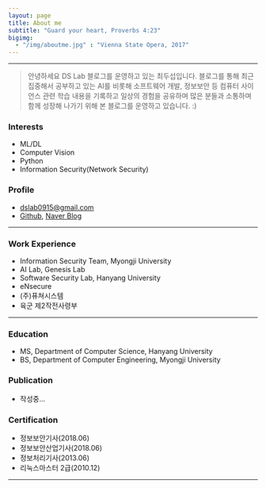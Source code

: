```yaml
---
layout: page
title: About me
subtitle: "Guard your heart, Proverbs 4:23"
bigimg:
  - "/img/aboutme.jpg" : "Vienna State Opera, 2017"
---
```


---

> 안녕하세요 DS Lab 블로그를 운영하고 있는 최두섭입니다.
블로그를 통해 최근 집중해서 공부하고 있는 AI를 비롯해 소프트웨어 개발, 정보보안 등 컴퓨터 사이언스 관련 학습 내용을 기록하고 일상의 경험을 공유하며 
많은 분들과 소통하며 함께 성장해 나가기 위해 본 블로그를 운영하고 있습니다. :)

### Interests
  - ML/DL
  - Computer Vision
  - Python
  - Information Security(Network Security)

### Profile
  - dslab0915@gmail.com
  - [Github](https://github.com/choidslab), [Naver Blog](https://blog.dslab.kr)

---

### Work Experience
  - Information Security Team, Myongji University
  - AI Lab, Genesis Lab
  - Software Security Lab, Hanyang University
  - eNsecure
  - (주)퓨쳐시스템
  - 육군 제2작전사령부

---

### Education
  - MS, Department of Computer Science, Hanyang University
  - BS, Department of Computer Engineering, Myongji University

### Publication 
  - 작성중... 


### Certification
  - 정보보안기사(2018.06)
  - 정보보안산업기사(2018.06)
  - 정보처리기사(2013.06)
  - 리눅스마스터 2급(2010.12)
 
---
